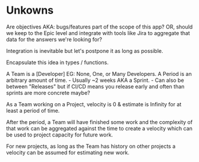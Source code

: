 # Unkowns

Are objectives AKA: bugs/features part of the scope of this app?
OR, should we keep to the Epic level and integrate with tools like Jira
  to aggregate that data for the answers we're looking for?

Integration is inevitable but let's postpone it as long as possible.



Encapsulate this idea in types / functions.


A Team is a [Developer] EG: None, One, or Many Developers.
A Period is an arbitrary amount of time.
    - Usually ~2 weeks AKA a Sprint.
    - Can also be between "Releases" but if CI/CD means you release
        early and often than sprints are more concrete maybe?

As a Team working on a Project,
velocity is 0 & estimate is Infinity for at least a period of time.

After the period, a Team will have finished some work and the complexity
of that work can be aggregated against the time to create a velocity
which can be used to project capacity for future work.

For new projects, as long as the Team has history on other projects
a velocity can be assumed for estimating new work.

